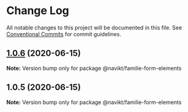 # Change Log

All notable changes to this project will be documented in this file.
See [Conventional Commits](https://conventionalcommits.org) for commit guidelines.

## [1.0.6](https://github.com/navikt/familie-felles-frontend/compare/@navikt/familie-form-elements@1.0.5...@navikt/familie-form-elements@1.0.6) (2020-06-15)

**Note:** Version bump only for package @navikt/familie-form-elements





## 1.0.5 (2020-06-15)

**Note:** Version bump only for package @navikt/familie-form-elements
